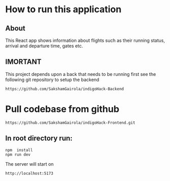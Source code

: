 # How to run this application

## About

This React app shows information about flights such as their running status, arrival and departure time, gates etc.

## IMORTANT

This project depends upon a back that needs to be running first see the following git repository to setup the backend

`https://github.com/SakshamGairola/indigoHack-Backend`

# Pull codebase from github

`https://github.com/SakshamGairola/indigoHack-Frontend.git`

## In root directory run:

```
npm  install
npm run dev
```

The server will start on

`http://localhost:5173`
